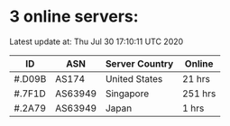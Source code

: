 # 3 online servers:

Latest update at: Thu Jul 30 17:10:11 UTC 2020

| ID | ASN | Server Country | Online |
| -- | --- | -------------- | ------ |
| #.D09B | AS174 | United States | 21 hrs |
| #.7F1D | AS63949 | Singapore | 251 hrs |
| #.2A79 | AS63949 | Japan | 1 hrs |

